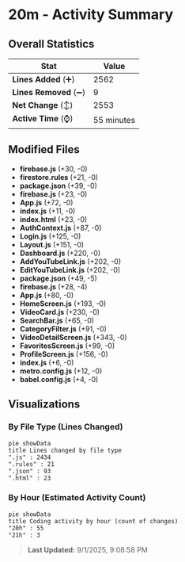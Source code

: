 # 20m - Activity Summary 

## Overall Statistics

| Stat                   | Value                                                             |
| ---------------------- | ----------------------------------------------------------------- |
| **Lines Added** (➕)   | 2562                                          |
| **Lines Removed** (➖) | 9                                        |
| **Net Change** (↕)    | 2553                |
| **Active Time** (⌚)   | 55 minutes |


## Modified Files
- **firebase.js** (+30, -0)
- **firestore.rules** (+21, -0)
- **package.json** (+39, -0)
- **firebase.js** (+23, -0)
- **App.js** (+72, -0)
- **index.js** (+11, -0)
- **index.html** (+23, -0)
- **AuthContext.js** (+87, -0)
- **Login.js** (+125, -0)
- **Layout.js** (+151, -0)
- **Dashboard.js** (+220, -0)
- **AddYouTubeLink.js** (+202, -0)
- **EditYouTubeLink.js** (+202, -0)
- **package.json** (+49, -5)
- **firebase.js** (+28, -4)
- **App.js** (+80, -0)
- **HomeScreen.js** (+193, -0)
- **VideoCard.js** (+230, -0)
- **SearchBar.js** (+65, -0)
- **CategoryFilter.js** (+91, -0)
- **VideoDetailScreen.js** (+343, -0)
- **FavoritesScreen.js** (+99, -0)
- **ProfileScreen.js** (+156, -0)
- **index.js** (+6, -0)
- **metro.config.js** (+12, -0)
- **babel.config.js** (+4, -0)

## Visualizations

### By File Type (Lines Changed)

```mermaid
pie showData
title Lines changed by file type
".js" : 2434
".rules" : 21
".json" : 93
".html" : 23
```

### By Hour (Estimated Activity Count)

```mermaid
pie showData
title Coding activity by hour (count of changes)
"20h" : 55
"21h" : 3
```


> **Last Updated:** 9/1/2025, 9:08:58 PM